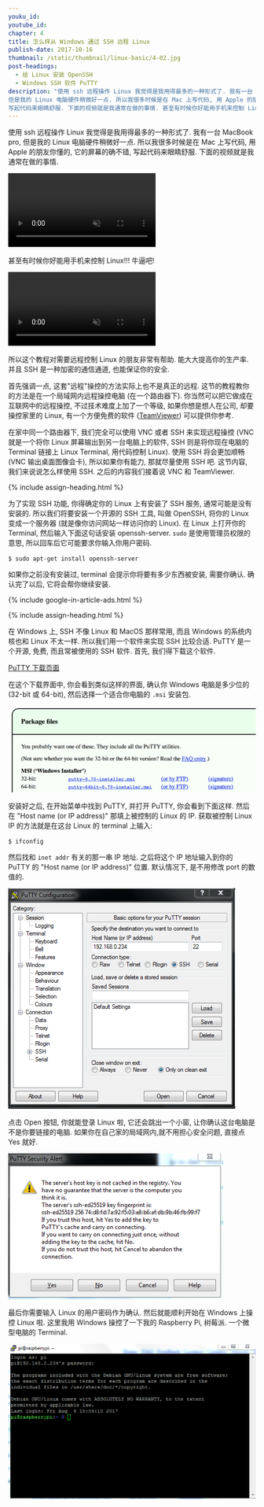 ```yaml
---
youku_id:
youtube_id:
chapter: 4
title: 怎么样从 Windows 通过 SSH 远程 Linux
publish-date: 2017-10-16
thumbnail: /static/thumbnail/linux-basic/4-02.jpg
post-headings:
  - 给 Linux 安装 OpenSSH
  - Windows SSH 软件 PuTTY
description: "使用 ssh 远程操作 Linux 我觉得是我用得最多的一种形式了. 我有一台 MacBook pro,
但是我的 Linux 电脑硬件稍微好一点. 所以我很多时候是在 Mac 上写代码, 用 Apple 的朋友你懂的, 它的屏幕的确不错,
写起代码来眼睛舒服. 下面的视频就是我通常在做的事情. 甚至有时候你好能用手机来控制 Linux!!! 牛逼吧!"
---
```


使用 ssh 远程操作 Linux 我觉得是我用得最多的一种形式了. 我有一台 MacBook pro,
但是我的 Linux 电脑硬件稍微好一点. 所以我很多时候是在 Mac 上写代码, 用 Apple 的朋友你懂的, 它的屏幕的确不错,
写起代码来眼睛舒服. 下面的视频就是我通常在做的事情.

<video class="tut-content-video" controls loop autoplay muted>
  <source src="/static/results/linux-basic/04-01-01.mp4" type="video/mp4">
  Your browser does not support HTML5 video.
</video>

甚至有时候你好能用手机来控制 Linux!!! 牛逼吧!

<video class="tut-content-video" controls loop autoplay muted>
  <source src="/static/results/linux-basic/04-01-02.mp4" type="video/mp4">
  Your browser does not support HTML5 video.
</video>


所以这个教程对需要远程控制 Linux 的朋友非常有帮助. 能大大提高你的生产率. 并且 SSH 是一种加密的通信通道, 也能保证你的安全.


首先强调一点, 这套"远程"操控的方法实际上也不是真正的远程. 这节的教程教你的方法是在一个局域网内远程操控电脑 (在一个路由器下).
你当然可以把它做成在互联网中的远程操控, 不过技术难度上加了一个等级, 如果你想是想人在公司, 却要操控家里的 Linux, 有一个方便免费的软件 ([TeamViewer](https://www.teamviewer.com)) 可以提供你参考.

在家中同一个路由器下, 我们完全可以使用 VNC 或者 SSH 来实现远程操控 (VNC 就是一个将你 Linux 屏幕输出到另一台电脑上的软件, SSH 则是将你现在电脑的 Terminal 链接上 Linux Terminal, 用代码控制 Linux).
使用 SSH 将会更加顺畅 (VNC 输出桌面图像会卡), 所以如果你有能力, 那就尽量使用 SSH 吧. 这节内容, 我们来说说怎么样使用 SSH. 之后的内容我们接着说 VNC 和 TeamViewer.



{% include assign-heading.html %}

为了实现 SSH 功能, 你得确定你的 Linux 上有安装了 SSH 服务, 通常可能是没有安装的. 所以我们将要安装一个开源的 SSH 工具, 叫做 OpenSSH, 将你的 Linux 变成一个服务器 (就是像你访问网站一样访问你的 Linux).
在 Linux 上打开你的 Terminal, 然后输入下面这句话安装 openssh-server. `sudo` 是使用管理员权限的意思, 所以回车后它可能要求你输入你用户密码.

```shell
$ sudo apt-get install openssh-server
```

如果你之前没有安装过, terminal 会提示你将要有多少东西被安装, 需要你确认. 确认完了以后, 它将会帮你继续安装.







{% include google-in-article-ads.html %}

{% include assign-heading.html %}

在 Windows 上, SSH 不像 Linux 和 MacOS 那样常用, 而且 Windows 的系统内核也和 Linux 不太一样.
所以我们用一个软件来实现 SSH 比较合适. PuTTY 是一个开源, 免费, 而且常被使用的 SSH 软件. 首先, 我们得下载这个软件.

[PuTTY 下载页面](https://www.chiark.greenend.org.uk/~sgtatham/putty/latest.html)

在这个下载界面中, 你会看到类似这样的界面, 确认你 Windows 电脑是多少位的 (32-bit 或 64-bit), 然后选择一个适合你电脑的 `.msi` 安装包.

<img class="course-image" src="/static/results/linux-basic/04-02-01.png" alt="{{ page.title }}{% increment image-count %}">

安装好之后, 在开始菜单中找到 PuTTY, 并打开 PuTTY, 你会看到下面这样. 然后在 "Host name (or IP address)" 那填上被控制的 Linux 的 IP.
获取被控制 Linux IP 的方法就是在这台 Linux 的 terminal 上输入:

```shell
$ ifconfig
```

然后找和 `inet addr` 有关的那一串 IP 地址. 之后将这个 IP 地址输入到你的 PuTTY 的 "Host name (or IP address)" 位置.
默认情况下, 是不用修改 port 的数值的.

<img class="course-image" src="/static/results/linux-basic/04-02-02.png" alt="{{ page.title }}{% increment image-count %}">

点击 Open 按钮, 你就能登录 Linux 啦, 它还会跳出一个小窗, 让你确认这台电脑是不是你要链接的电脑. 如果你在自己家的局域网内,就不用担心安全问题,
直接点 Yes 就好.

<img class="course-image" src="/static/results/linux-basic/04-02-03.png" alt="{{ page.title }}{% increment image-count %}">

最后你需要输入 Linux 的用户密码作为确认. 然后就能顺利开始在 Windows 上操控 Linux 啦.
这里我用 Windows 操控了一下我的 Raspberry Pi, 树莓派. 一个微型电脑的 Terminal.

<img class="course-image" src="/static/results/linux-basic/04-02-04.png" alt="{{ page.title }}{% increment image-count %}">



